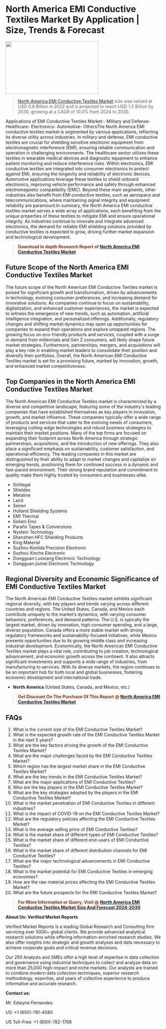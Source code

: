 <p><h1>North America EMI Conductive Textiles Market By Application | Size, Trends & Forecast</h1><p><img class="aligncenter size-medium wp-image-105565" src="https://ffe5etoiles.com/wp-content/uploads/2025/01/MST7-300x171.png" alt="" width="300" height="171" /></p><blockquote><p><a href="https://www.verifiedmarketreports.com/download-sample/?rid=603038&utm_source=Github-NA&utm_medium=389" target="_blank">North America EMI Conductive Textiles Market</a> size was valued at USD 0.6 Billion in 2022 and is projected to reach USD 1.3 Billion by 2030, growing at a CAGR of 10.0% from 2024 to 2030.</p></blockquote>Applications of EMI Conductive Textiles Market:- Military and Defense- Healthcare- Electronics- Automotive- OthersThe North America EMI conductive textiles market is segmented by various applications, reflecting its diverse utility across industries. In military and defense, EMI conductive textiles are crucial for shielding sensitive electronic equipment from electromagnetic interference (EMI), ensuring reliable communication and operation in challenging environments. The healthcare sector utilizes these textiles in wearable medical devices and diagnostic equipment to enhance patient monitoring and reduce interference risks. Within electronics, EMI conductive textiles are integrated into consumer electronics to protect against EMI, ensuring the longevity and reliability of electronic devices. Automotive applications leverage these textiles to shield onboard electronics, improving vehicle performance and safety through enhanced electromagnetic compatibility (EMC). Beyond these main segments, other industries also benefit from EMI conductive textiles, such as aerospace and telecommunications, where maintaining signal integrity and equipment reliability are paramount.In summary, the North America EMI conductive textiles market serves a wide array of applications, each benefiting from the unique properties of these textiles to mitigate EMI and ensure operational integrity. As industries continue to innovate and integrate advanced electronics, the demand for reliable EMI shielding solutions provided by conductive textiles is expected to grow, driving further market expansion and technological development.</p><blockquote><p><span style="color: #993300;"><strong>Download In depth Research Report of <a href="https://www.verifiedmarketreports.com/download-sample/?rid=603038&utm_source=Github-NA&utm_medium=389">North America EMI Conductive Textiles Market</a></strong></span></p></blockquote><h2>Future Scope of the North America EMI Conductive Textiles Market</h2><p>The future scope of the North American EMI Conductive Textiles market is poised for significant growth and transformation, driven by advancements in technology, evolving consumer preferences, and increasing demand for innovative solutions. As companies continue to focus on sustainability, digitalization, and enhanced customer experiences, the market is expected to witness the emergence of new trends, such as automation, artificial intelligence integration, and personalized offerings. Additionally, regulatory changes and shifting market dynamics may open up opportunities for companies to expand their operations and explore untapped regions. The growing focus on eco-friendly products and services, coupled with a surge in demand from millennials and Gen Z consumers, will likely shape future market strategies. Furthermore, partnerships, mergers, and acquisitions will play a key role in enabling market leaders to consolidate their position and diversify their portfolios. Overall, the North American EMI Conductive Textiles market is set for a promising future, marked by innovation, growth, and enhanced market competitiveness.</p><h2>Top Companies in the North America EMI Conductive Textiles Market</h2><p>The North American EMI Conductive Textiles market is characterized by a diverse and competitive landscape, featuring some of the industry's leading companies that have established themselves as key players in innovation, growth, and market influence. These companies typically offer a wide range of products and services that cater to the evolving needs of consumers, leveraging cutting-edge technologies and robust business strategies to maintain their market positions. Many of the top firms are focused on expanding their footprint across North America through strategic partnerships, acquisitions, and the introduction of new offerings. They also place a significant emphasis on sustainability, customer satisfaction, and operational efficiency. The leading companies in this market are distinguished by their ability to adapt to market changes and capitalize on emerging trends, positioning them for continued success in a dynamic and fast-paced environment. Their strong brand reputation and commitment to quality make them highly trusted by consumers and businesses alike.</p><p><ul><li>Schlegal </li><li> Shieldex </li><li> Metaline </li><li> Laird </li><li> Seiren </li><li> Holland Shielding Systems </li><li> EMI Thermal </li><li> Soliani Emc </li><li> Parafix Tapes & Conversions </li><li> Nystein Technology </li><li> Shenzhen HFC Shielding Products </li><li> King Material </li><li> Suzhou Konlida Precision Electronic </li><li> Suzhou Xinche Electronic </li><li> Dongguan Luoxiang Electronic Technology </li><li> Dongguan jiumei Electronic Technology</li></ul></p><h2>Regional Diversity and Economic Significance of EMI Conductive Textiles Market</h2><p>The North American EMI Conductive Textiles market exhibits significant regional diversity, with key players and trends varying across different countries and regions. The United States, Canada, and Mexico each contribute uniquely to the market’s dynamics, with varying consumer behaviors, preferences, and demand patterns. The U.S. is typically the largest market, driven by innovation, high consumer spending, and a large, diverse population. Canada offers a more stable market with strong regulatory frameworks and sustainability-focused initiatives, while Mexico presents opportunities due to its growing middle class and increasing industrial development. Economically, the North American EMI Conductive Textiles market plays a vital role, contributing to job creation, technological advancement, and economic growth across the continent. It also attracts significant investments and supports a wide range of industries, from manufacturing to services. With its diverse markets, the region continues to be an important hub for both local and global businesses, fostering economic development and international trade.</p><ul> <li><strong>North America</strong> (United States, Canada, and Mexico, etc.)</li></ul><blockquote><p><span style="color: #993300;"><strong>Get Discount On The Purchase Of This Report @ <a href="https://www.verifiedmarketreports.com/ask-for-discount/?rid=603038&utm_source=Github-NA&utm_medium=389">North America EMI Conductive Textiles Market</a></strong></span></p></blockquote><h2>FAQs</h2><p><ol><li>What is the current size of the EMI Conductive Textiles Market?</div><div></li><li>What is the expected growth rate of the EMI Conductive Textiles Market in the next 5 years?</div><div></li><li>What are the key factors driving the growth of the EMI Conductive Textiles Market?</div><div></li><li>What are the major challenges faced by the EMI Conductive Textiles Market?</div><div></li><li>Which region has the largest market share in the EMI Conductive Textiles Market?</div><div></li><li>What are the key trends in the EMI Conductive Textiles Market?</div><div></li><li>What are the major applications of EMI Conductive Textiles?</div><div></li><li>Who are the key players in the EMI Conductive Textiles Market?</div><div></li><li>What are the key strategies adopted by the players in the EMI Conductive Textiles Market?</div><div></li><li>What is the market penetration of EMI Conductive Textiles in different industries?</div><div></li><li>What is the impact of COVID-19 on the EMI Conductive Textiles Market?</div><div></li><li>What are the regulatory policies affecting the EMI Conductive Textiles Market?</div><div></li><li>What is the average selling price of EMI Conductive Textiles?</div><div></li><li>What is the market share of different types of EMI Conductive Textiles?</div><div></li><li>What is the market share of different end-users of EMI Conductive Textiles?</div><div></li><li>What is the market share of different distribution channels for EMI Conductive Textiles?</div><div></li><li>What are the major technological advancements in EMI Conductive Textiles?</div><div></li><li>What is the market potential for EMI Conductive Textiles in emerging economies?</div><div></li><li>How are the raw material prices affecting the EMI Conductive Textiles Market?</div><div></li><li>What are the future prospects for the EMI Conductive Textiles Market?</div><div></li></ol></p><blockquote><p><span style="color: #993300;"><strong>For More Information or Query, Visit @ <a href="https://www.verifiedmarketreports.com/product/emi-conductive-textiles-market/">North America EMI Conductive Textiles Market Size And Forecast 2024-2030</a></strong></span></p></blockquote><p><strong>About Us: Verified Market Reports</strong></p><p>Verified Market Reports is a leading Global Research and Consulting firm servicing over 5000+ global clients. We provide advanced analytical research solutions while offering information-enriched research studies. We also offer insights into strategic and growth analyses and data necessary to achieve corporate goals and critical revenue decisions.</p><p>Our 250 Analysts and SMEs offer a high level of expertise in data collection and governance using industrial techniques to collect and analyze data on more than 25,000 high-impact and niche markets. Our analysts are trained to combine modern data collection techniques, superior research methodology, expertise, and years of collective experience to produce informative and accurate research.</p><p><strong>Contact us:</strong></p><p>Mr. Edwyne Fernandes</p><p>US: +1 (650)-781-4080</p><p>US Toll-Free: +1 (800)-782-1768</p>
